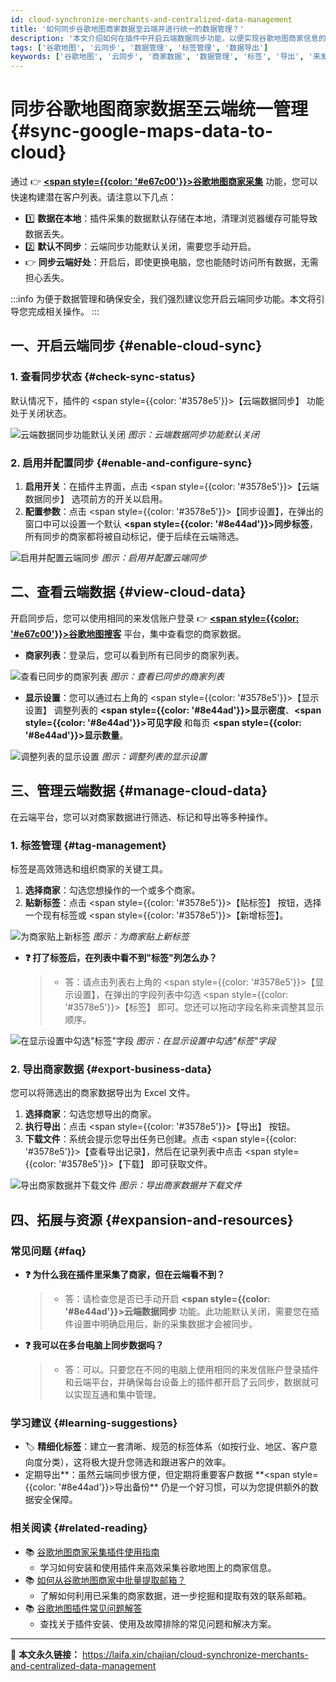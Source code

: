 ```yaml
---
id: cloud-synchronize-merchants-and-centralized-data-management
title: '如何同步谷歌地图商家数据至云端并进行统一的数据管理？'
description: '本文介绍如何在插件中开启云端数据同步功能，以便实现谷歌地图商家信息的云端存储和集中管理。通过手动开启同步和设置同步参数，您可以在云端轻松查看和管理数据，避免数据丢失问题，提升工作效率。'
tags: ['谷歌地图', '云同步', '数据管理', '标签管理', '数据导出']
keywords: ['谷歌地图', '云同步', '商家数据', '数据管理', '标签', '导出', '来发信']
---
```


# 同步谷歌地图商家数据至云端统一管理 {#sync-google-maps-data-to-cloud}

通过 👉 [**<span style={{color: '#e67c00'}}>谷歌地图商家采集</span>**](./how-to-use-google-maps-plugin) 功能，您可以快速构建潜在客户列表。请注意以下几点：

- 1️⃣ **数据在本地**：插件采集的数据默认存储在本地，清理浏览器缓存可能导致数据丢失。
- 2️⃣ **默认不同步**：云端同步功能默认关闭，需要您手动开启。
- 👉 **同步云端好处**：开启后，即使更换电脑，您也能随时访问所有数据，无需担心丢失。

:::info
为便于数据管理和确保安全，我们强烈建议您开启云端同步功能。本文将引导您完成相关操作。
:::

## 一、开启云端同步 {#enable-cloud-sync}

### 1. 查看同步状态 {#check-sync-status}

默认情况下，插件的 <span style={{color: '#3578e5'}}>【云端数据同步】</span> 功能处于关闭状态。

![云端数据同步功能默认关闭](https://cos.files.maozhishi.com/data/web/web-files/img/20240919201349.png)
_图示：云端数据同步功能默认关闭_

### 2. 启用并配置同步 {#enable-and-configure-sync}

1.  **启用开关**：在插件主界面，点击 <span style={{color: '#3578e5'}}>【云端数据同步】</span> 选项前方的开关以启用。
2.  **配置参数**：点击 <span style={{color: '#3578e5'}}>【同步设置】</span>，在弹出的窗口中可以设置一个默认 **<span style={{color: '#8e44ad'}}>同步标签</span>**，所有同步的商家都将被自动标记，便于后续在云端筛选。

![启用并配置云端同步](https://cos.files.maozhishi.com/data/web/web-files/img/20241210173857.png)
_图示：启用并配置云端同步_

## 二、查看云端数据 {#view-cloud-data}

开启同步后，您可以使用相同的来发信账户登录 👉 [**<span style={{color: '#e67c00'}}>谷歌地图搜客</span>**](https://web.laifaxin.com/search/google-map) 平台，集中查看您的商家数据。

- **商家列表**：登录后，您可以看到所有已同步的商家列表。

![查看已同步的商家列表](https://cos.files.maozhishi.com/data/web/web-files/img/20240919202512.png)
_图示：查看已同步的商家列表_

- **显示设置**：您可以通过右上角的 <span style={{color: '#3578e5'}}>【显示设置】</span> 调整列表的 **<span style={{color: '#8e44ad'}}>显示密度</span>**、**<span style={{color: '#8e44ad'}}>可见字段</span>** 和每页 **<span style={{color: '#8e44ad'}}>显示数量</span>**。

![调整列表的显示设置](https://cos.files.maozhishi.com/data/web/web-files/img/1728549861722_d.png)
_图示：调整列表的显示设置_

## 三、管理云端数据 {#manage-cloud-data}

在云端平台，您可以对商家数据进行筛选、标记和导出等多种操作。

### 1. 标签管理 {#tag-management}

标签是高效筛选和组织商家的关键工具。

1.  **选择商家**：勾选您想操作的一个或多个商家。
2.  **贴新标签**：点击 <span style={{color: '#3578e5'}}>【贴标签】</span> 按钮，选择一个现有标签或 <span style={{color: '#3578e5'}}>【新增标签】</span>。

![为商家贴上新标签](https://cos.files.maozhishi.com/data/web/web-files/img/20241010174306.png)
_图示：为商家贴上新标签_

- **❓ 打了标签后，在列表中看不到"标签"列怎么办？**
  > - 答：请点击列表右上角的 <span style={{color: '#3578e5'}}>【显示设置】</span>，在弹出的字段列表中勾选 <span style={{color: '#3578e5'}}>【标签】</span> 即可。您还可以拖动字段名称来调整其显示顺序。

![在显示设置中勾选"标签"字段](https://cos.files.maozhishi.com/data/web/web-files/img/20241010175253.png)
_图示：在显示设置中勾选"标签"字段_

### 2. 导出商家数据 {#export-business-data}

您可以将筛选出的商家数据导出为 Excel 文件。

1.  **选择商家**：勾选您想导出的商家。
2.  **执行导出**：点击 <span style={{color: '#3578e5'}}>【导出】</span> 按钮。
3.  **下载文件**：系统会提示您导出任务已创建。点击 <span style={{color: '#3578e5'}}>【查看导出记录】</span>，然后在记录列表中点击 <span style={{color: '#3578e5'}}>【下载】</span> 即可获取文件。

![导出商家数据并下载文件](https://cos.files.maozhishi.com/data/web/web-files/img/20241010180925.png)
_图示：导出商家数据并下载文件_

## 四、拓展与资源 {#expansion-and-resources}

### 常见问题 {#faq}

- **❓ 为什么我在插件里采集了商家，但在云端看不到？**

  > - 答：请检查您是否已手动开启 **<span style={{color: '#8e44ad'}}>云端数据同步</span>** 功能。此功能默认关闭，需要您在插件设置中明确启用后，新的采集数据才会被同步。

- **❓ 我可以在多台电脑上同步数据吗？**
  > - 答：可以。只要您在不同的电脑上使用相同的来发信账户登录插件和云端平台，并确保每台设备上的插件都开启了云同步，数据就可以实现互通和集中管理。

### 学习建议 {#learning-suggestions}

- 🏷️ **精细化标签**：建立一套清晰、规范的标签体系（如按行业、地区、客户意向度分类），这将极大提升您筛选和跟进客户的效率。
- 定期导出**：虽然云端同步很方便，但定期将重要客户数据 **<span style={{color: '#8e44ad'}}>导出备份</span>\*\* 仍是一个好习惯，可以为您提供额外的数据安全保障。

### 相关阅读 {#related-reading}

- 📚 [谷歌地图商家采集插件使用指南](./how-to-use-google-maps-plugin)
  - 学习如何安装和使用插件来高效采集谷歌地图上的商家信息。
- 📚 [如何从谷歌地图商家中批量提取邮箱？](./how-to-extract-email-from-google-maps)
  - 了解如何利用已采集的商家数据，进一步挖掘和提取有效的联系邮箱。
- 📚 [谷歌地图插件常见问题解答](./google-maps-plugin-faq)
  - 查找关于插件安装、使用及故障排除的常见问题和解决方案。

---

🔗 **本文永久链接：** https://laifa.xin/chajian/cloud-synchronize-merchants-and-centralized-data-management
